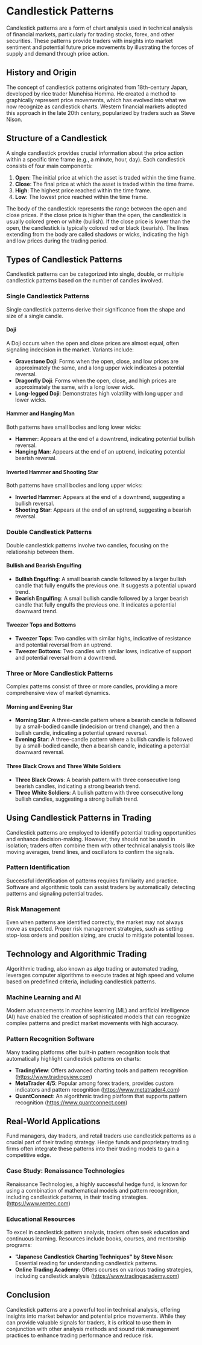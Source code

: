 # Candlestick Patterns

Candlestick patterns are a form of chart analysis used in technical analysis of financial markets, particularly for trading stocks, forex, and other securities. These patterns provide traders with insights into market sentiment and potential future price movements by illustrating the forces of supply and demand through price action.

## History and Origin
The concept of candlestick patterns originated from 18th-century Japan, developed by rice trader Munehisa Homma. He created a method to graphically represent price movements, which has evolved into what we now recognize as candlestick charts. Western financial markets adopted this approach in the late 20th century, popularized by traders such as Steve Nison.

## Structure of a Candlestick
A single candlestick provides crucial information about the price action within a specific time frame (e.g., a minute, hour, day). Each candlestick consists of four main components:
1. **Open**: The initial price at which the asset is traded within the time frame.
2. **Close**: The final price at which the asset is traded within the time frame.
3. **High**: The highest price reached within the time frame.
4. **Low**: The lowest price reached within the time frame.
   
The body of the candlestick represents the range between the open and close prices. If the close price is higher than the open, the candlestick is usually colored green or white (bullish). If the close price is lower than the open, the candlestick is typically colored red or black (bearish). The lines extending from the body are called shadows or wicks, indicating the high and low prices during the trading period.

## Types of Candlestick Patterns
Candlestick patterns can be categorized into single, double, or multiple candlestick patterns based on the number of candles involved.

### Single Candlestick Patterns
Single candlestick patterns derive their significance from the shape and size of a single candle.

#### Doji
A Doji occurs when the open and close prices are almost equal, often signaling indecision in the market. Variants include:
- **Gravestone Doji**: Forms when the open, close, and low prices are approximately the same, and a long upper wick indicates a potential reversal.
- **Dragonfly Doji**: Forms when the open, close, and high prices are approximately the same, with a long lower wick.
- **Long-legged Doji**: Demonstrates high volatility with long upper and lower wicks.

#### Hammer and Hanging Man
Both patterns have small bodies and long lower wicks:
- **Hammer**: Appears at the end of a downtrend, indicating potential bullish reversal.
- **Hanging Man**: Appears at the end of an uptrend, indicating potential bearish reversal.

#### Inverted Hammer and Shooting Star
Both patterns have small bodies and long upper wicks:
- **Inverted Hammer**: Appears at the end of a downtrend, suggesting a bullish reversal.
- **Shooting Star**: Appears at the end of an uptrend, suggesting a bearish reversal.

### Double Candlestick Patterns
Double candlestick patterns involve two candles, focusing on the relationship between them.

#### Bullish and Bearish Engulfing
- **Bullish Engulfing**: A small bearish candle followed by a larger bullish candle that fully engulfs the previous one. It suggests a potential upward trend.
- **Bearish Engulfing**: A small bullish candle followed by a larger bearish candle that fully engulfs the previous one. It indicates a potential downward trend.

#### Tweezer Tops and Bottoms
- **Tweezer Tops**: Two candles with similar highs, indicative of resistance and potential reversal from an uptrend.
- **Tweezer Bottoms**: Two candles with similar lows, indicative of support and potential reversal from a downtrend.

### Three or More Candlestick Patterns
Complex patterns consist of three or more candles, providing a more comprehensive view of market dynamics.

#### Morning and Evening Star
- **Morning Star**: A three-candle pattern where a bearish candle is followed by a small-bodied candle (indecision or trend change), and then a bullish candle, indicating a potential upward reversal.
- **Evening Star**: A three-candle pattern where a bullish candle is followed by a small-bodied candle, then a bearish candle, indicating a potential downward reversal.

#### Three Black Crows and Three White Soldiers
- **Three Black Crows**: A bearish pattern with three consecutive long bearish candles, indicating a strong bearish trend.
- **Three White Soldiers**: A bullish pattern with three consecutive long bullish candles, suggesting a strong bullish trend.

## Using Candlestick Patterns in Trading
Candlestick patterns are employed to identify potential trading opportunities and enhance decision-making. However, they should not be used in isolation; traders often combine them with other technical analysis tools like moving averages, trend lines, and oscillators to confirm the signals.

### Pattern Identification
Successful identification of patterns requires familiarity and practice. Software and algorithmic tools can assist traders by automatically detecting patterns and signaling potential trades.

### Risk Management
Even when patterns are identified correctly, the market may not always move as expected. Proper risk management strategies, such as setting stop-loss orders and position sizing, are crucial to mitigate potential losses.

## Technology and Algorithmic Trading
Algorithmic trading, also known as algo trading or automated trading, leverages computer algorithms to execute trades at high speed and volume based on predefined criteria, including candlestick patterns.

### Machine Learning and AI
Modern advancements in machine learning (ML) and artificial intelligence (AI) have enabled the creation of sophisticated models that can recognize complex patterns and predict market movements with high accuracy.

### Pattern Recognition Software
Many trading platforms offer built-in pattern recognition tools that automatically highlight candlestick patterns on charts:
- **TradingView**: Offers advanced charting tools and pattern recognition (https://www.tradingview.com)
- **MetaTrader 4/5**: Popular among forex traders, provides custom indicators and pattern recognition (https://www.metatrader4.com)
- **QuantConnect**: An algorithmic trading platform that supports pattern recognition (https://www.quantconnect.com)

## Real-World Applications
Fund managers, day traders, and retail traders use candlestick patterns as a crucial part of their trading strategy. Hedge funds and proprietary trading firms often integrate these patterns into their trading models to gain a competitive edge.

### Case Study: Renaissance Technologies
Renaissance Technologies, a highly successful hedge fund, is known for using a combination of mathematical models and pattern recognition, including candlestick patterns, in their trading strategies. (https://www.rentec.com)

### Educational Resources
To excel in candlestick pattern analysis, traders often seek education and continuous learning. Resources include books, courses, and mentorship programs:
- **"Japanese Candlestick Charting Techniques" by Steve Nison**: Essential reading for understanding candlestick patterns.
- **Online Trading Academy**: Offers courses on various trading strategies, including candlestick analysis (https://www.tradingacademy.com)

## Conclusion
Candlestick patterns are a powerful tool in technical analysis, offering insights into market behavior and potential price movements. While they can provide valuable signals for traders, it is critical to use them in conjunction with other analysis methods and sound risk management practices to enhance trading performance and reduce risk.
